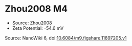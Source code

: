 <a name="material" />

# Zhou2008 M4
<script type="application/ld+json">
  {
    "@context": "https://schema.org/",
    "@type": "ChemicalSubstance",
    "@id": "https://egonw.github.io/nanowiki/nanowiki216.html#material",
    "http://purl.org/dc/terms/conformsTo":
      {
        "@type": "CreativeWork",
        "@id": "https://bioschemas.org/profiles/ChemicalSubstance/0.4-RELEASE/"
      },
    "identfier": "216",
    "name": "Zhou2008 M4",
    "url": "https://egonw.github.io/nanowiki/nanowiki216.html#material",
    "sameAs": "http://127.0.0.1/mediawiki/index.php/Special:URIResolver/Zhou2008_M4"
  }
</script>


* Source: [Zhou2008](articleZhou2008.md)
* Zeta Potential: -54.6 mV


Source: NanoWiki 6, doi:[10.6084/m9.figshare.11897205.v1](https://doi.org/10.6084/m9.figshare.11897205.v1)
